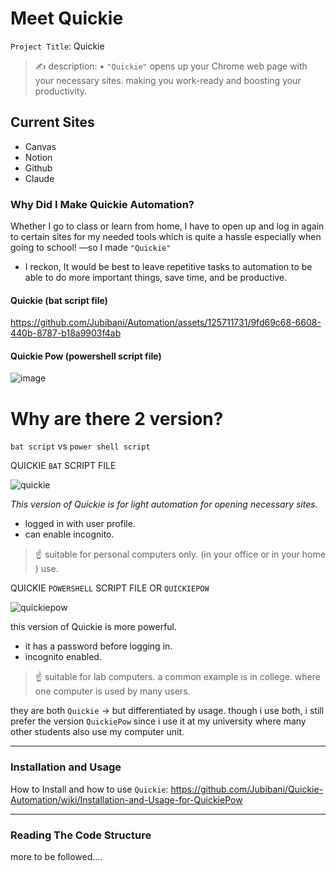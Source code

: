 # Meet Quickie
`Project Title`: Quickie

> ✍️ description:
• `"Quickie"` opens up your Chrome web page with your necessary sites. making you work-ready and boosting your productivity.

## Current Sites

 - Canvas
 - Notion
 - Github
 - Claude

### Why Did I Make Quickie Automation?

 Whether I go to class or learn from home, I have to open up and log in again to certain sites for my needed tools which is quite a hassle especially when going to school! —so I made `"Quickie"` 

- I reckon, It would be best to leave repetitive tasks to automation to be able to do more important things, save time, and be productive.

####  Quickie (bat script file)
https://github.com/Jubibani/Automation/assets/125711731/9fd69c68-6608-440b-8787-b18a9903f4ab
#### Quickie Pow (powershell script file)

![image](https://github.com/Jubibani/Automation/assets/125711731/685b7658-dd51-4c68-abf0-bfd21118438d)

# Why are there 2 version?

`bat script` vs `power shell script` 

QUICKIE `BAT` SCRIPT FILE

![quickie](https://github.com/Jubibani/Automation/assets/125711731/7e26f36c-9a78-461f-9eb3-6c03cdfa58c0)

*This version of Quickie is for light automation for opening necessary sites.* 

- logged in with user profile.
- can enable incognito.


> ☝ suitable for personal computers only.
(in your office or in your home ) use.


QUICKIE `POWERSHELL` SCRIPT FILE OR `QUICKIEPOW`

![quickiepow](https://github.com/Jubibani/Automation/assets/125711731/0e3a9646-f110-49cd-8f8b-d5be6f5ff44e)


this version of Quickie is more powerful. 

- it has a password before logging in.
- incognito enabled.


> ☝ suitable for lab computers. 
a common example is in college. where one computer is used by many users.


they are both `Quickie` → but differentiated by usage. though i use both, i still prefer the version `QuickiePow` since i use it at my university where many other students also use my computer unit. 



---

### Installation and Usage
How to Install and how to use `Quickie`: 
https://github.com/Jubibani/Quickie-Automation/wiki/Installation-and-Usage-for-QuickiePow

---
### Reading The Code Structure

more to be followed....
